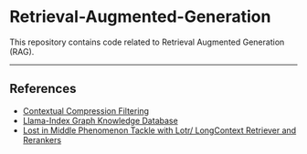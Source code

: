 # Retrieval-Augmented-Generation

This repository contains code related to Retrieval Augmented Generation (RAG).

---

## References

- [Contextual Compression Filtering](https://medium.aiplanet.com/implement-contextual-compression-and-filtering-in-rag-pipeline-4e9d4a92aa8f)
- [Llama-Index Graph Knowledge Database](https://medium.aiplanet.com/implement-rag-with-knowledge-graph-and-llama-index-6a3370e93cdd)
- [Lost in Middle Phenomenon Tackle with Lotr/ LongContext Retriever and Rerankers](https://medium.aiplanet.com/overcome-lost-in-middle-phenomenon-in-rag-using-longcontextretriver-2334dc022f0e)
